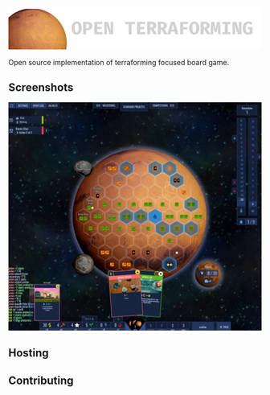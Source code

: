![Open Terraforming](./presentation/open-terraforming-logo.png)

Open source implementation of terraforming focused board game.

## Screenshots

![ingame screenshot](./presentation/ingame-1.jpg)

## Hosting

## Contributing
